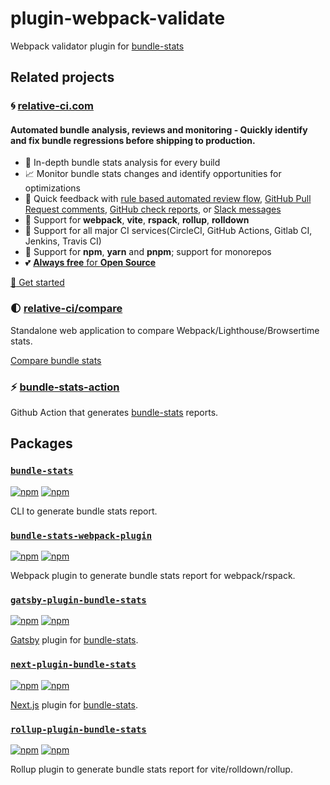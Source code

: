 # plugin-webpack-validate

Webpack validator plugin for [bundle-stats](https://github.com/relative-ci/bundle-stats#README)

## Related projects

### :cyclone: [relative-ci.com](https://relative-ci.com?utm_medium=bundle-stats-plugin-validate)

#### Automated bundle analysis, reviews and monitoring - Quickly identify and fix bundle regressions before shipping to production.

- :crystal_ball: In-depth bundle stats analysis for every build
- :chart_with_upwards_trend: Monitor bundle stats changes and identify opportunities for optimizations
- :bell: Quick feedback with [rule based automated review flow](https://relative-ci.com/documentation/setup/configure/integrations/github-commit-status-review?utm_medium=bundle-stats-plugin-validate), [GitHub Pull Request comments](https://relative-ci.com/documentation/setup/configure/integrations/github-pull-request-comment?utm_medium=bundle-stats-plugin-validate), [GitHub check reports](https://relative-ci.com/documentation/setup/configure/integrations/github-check-report?utm_medium=bundle-stats-plugin-validate), or [Slack messages](https://relative-ci.com/documentation/setup/configure/integrations/slack-notification?utm_medium=bundle-stats-plugin-validate)
- :wrench: Support for **webpack**, **vite**, **rspack**, **rollup**, **rolldown**
- :hammer: Support for all major CI services(CircleCI, GitHub Actions, Gitlab CI, Jenkins, Travis CI)
- :nut_and_bolt: Support for **npm**, **yarn** and **pnpm**; support for monorepos
- :two_hearts: [**Always free** for **Open Source**](https://relative-ci.com/open-source?utm_medium=bundle-stats-plugin-validate)

[:rocket: Get started](https://relative-ci.com?utm_medium=bundle-stats-plugin-validate)

### :first_quarter_moon: [relative-ci/compare](https://compare.relative-ci.com)

Standalone web application to compare Webpack/Lighthouse/Browsertime stats.

[Compare bundle stats](https://compare.relative-ci.com)

### :zap: [bundle-stats-action](https://github.com/vio/bundle-stats-action)

Github Action that generates [bundle-stats](https://github.com/relative-ci/bundle-stats) reports.

## Packages

### [`bundle-stats`](https://github.com/relative-ci/bundle-stats/tree/master/packages/cli)

[![npm](https://img.shields.io/npm/v/bundle-stats)](https://www.npmjs.com/package/bundle-stats) [![npm](https://img.shields.io/npm/dm/bundle-stats)](https://www.npmjs.com/package/bundle-stats)

CLI to generate bundle stats report.

### [`bundle-stats-webpack-plugin`](https://github.com/relative-ci/bundle-stats/tree/master/packages/webpack-plugin)

[![npm](https://img.shields.io/npm/v/bundle-stats-webpack-plugin)](https://www.npmjs.com/package/bundle-stats-webpack-plugin) [![npm](https://img.shields.io/npm/dm/bundle-stats-webpack-plugin)](https://www.npmjs.com/package/bundle-stats-webpack-plugin)

Webpack plugin to generate bundle stats report for webpack/rspack.

### [`gatsby-plugin-bundle-stats`](https://github.com/relative-ci/bundle-stats/tree/master/packages/gatsby-plugin)

[![npm](https://img.shields.io/npm/v/gatsby-plugin-bundle-stats)](https://www.npmjs.com/package/gatsby-plugin-bundle-stats) [![npm](https://img.shields.io/npm/dm/gatsby-plugin-bundle-stats)](https://www.npmjs.com/package/gatsby-plugin-bundle-stats)

[Gatsby](https://www.gatsbyjs.org) plugin for [bundle-stats](https://github.com/relative-ci/bundle-stats/tree/master/packages/webpack-plugin).

### [`next-plugin-bundle-stats`](https://github.com/relative-ci/bundle-stats/tree/master/packages/next-plugin)

[![npm](https://img.shields.io/npm/v/next-plugin-bundle-stats)](https://www.npmjs.com/package/next-plugin-bundle-stats) [![npm](https://img.shields.io/npm/dm/next-plugin-bundle-stats)](https://www.npmjs.com/package/next-plugin-bundle-stats)

[Next.js](https://nextjs.org) plugin for [bundle-stats](https://github.com/relative-ci/bundle-stats/tree/master/packages/webpack-plugin).

### [`rollup-plugin-bundle-stats`](https://github.com/relative-ci/bundle-stats/tree/master/packages/rollup-plugin)

[![npm](https://img.shields.io/npm/v/rollup-plugin-bundle-stats)](https://www.npmjs.com/package/rollup-plugin-bundle-stats) [![npm](https://img.shields.io/npm/dm/rollup-plugin-bundle-stats)](https://www.npmjs.com/package/rollup-plugin-bundle-stats)

Rollup plugin to generate bundle stats report for vite/rolldown/rollup.
